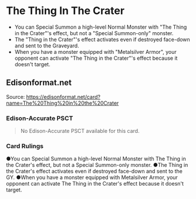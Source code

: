 # The Thing In The Crater

*   You can Special Summon a high-level Normal Monster with "The Thing in the Crater"'s effect, but not a "Special Summon-only" monster.
*   The "Thing in the Crater"'s effect activates even if destroyed face-down and sent to the Graveyard.
*   When you have a monster equipped with "Metalsilver Armor", your opponent can activate "The Thing in the Crater"'s effect because it doesn't target.

## Edisonformat.net

Source: https://edisonformat.net/card?name=The%20Thing%20in%20the%20Crater

### Edison-Accurate PSCT

> No Edison-Accurate PSCT available for this card.

### Card Rulings

●You can Special Summon a high-level Normal Monster with The Thing in the Crater's effect, but not a Special Summon-only monster.
●The Thing in the Crater's effect activates even if destroyed face-down and sent to the GY.
●When you have a monster equipped with Metalsilver Armor, your opponent can activate The Thing in the Crater's effect because it doesn't target.
            